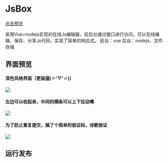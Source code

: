 # JsBox
[点击预览](http://code.smallcfj.club)

采用Vue+nodejs实现的在线Js编辑器，前后台通过接口进行访问，可以在线编辑、保存、分享Js代码，实现了简单的响应式。
前台：vue
后台：nodejs、文件存储
## 界面预览
#### 深色风格界面（更装逼(〃'▽'〃)）
![](https://github.com/zycfj/JsBox/blob/master/image/1.png?raw=true)
#### 左边可以收起来，中间的横条可以上下拉动噢
![](https://github.com/zycfj/JsBox/blob/master/image/2.png?raw=true)
#### 为了防止重复提交，搞了个简单的验证码，诗歌验证
![](https://github.com/zycfj/JsBox/blob/master/image/3.png?raw=true)
## 运行发布
```javascript

```
